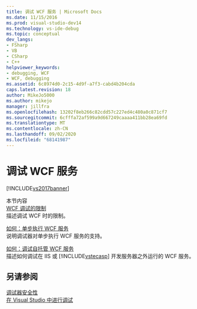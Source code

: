 ```yaml
---
title: 调试 WCF 服务 | Microsoft Docs
ms.date: 11/15/2016
ms.prod: visual-studio-dev14
ms.technology: vs-ide-debug
ms.topic: conceptual
dev_langs:
- FSharp
- VB
- CSharp
- C++
helpviewer_keywords:
- debugging, WCF
- WCF, debugging
ms.assetid: 6c8974d0-2c15-4d9f-a7f3-cabd4b204cda
caps.latest.revision: 18
author: MikeJo5000
ms.author: mikejo
manager: jillfra
ms.openlocfilehash: 13202f8eb266c82cdd57c227ed4c480a0c871cf7
ms.sourcegitcommit: 6cfffa72af599a9d667249caaaa411bb28ea69fd
ms.translationtype: MT
ms.contentlocale: zh-CN
ms.lasthandoff: 09/02/2020
ms.locfileid: "68141987"
---
```

# <a name="debugging-wcf-services"></a>调试 WCF 服务
[!INCLUDE[vs2017banner](../includes/vs2017banner.md)]

本节内容  
 [WCF 调试的限制](../debugger/limitations-on-wcf-debugging.md)  
 描述调试 WCF 时的限制。  
  
 [如何：单步执行 WCF 服务](../debugger/how-to-step-into-wcf-services.md)  
 说明调试器对单步执行 WCF 服务的支持。  
  
 [如何：调试自托管 WCF 服务](../debugger/how-to-debug-a-self-hosted-wcf-service.md)  
 描述如何调试在 IIS 或 [!INCLUDE[vstecasp](../includes/vstecasp-md.md)] 开发服务器之外运行的 WCF 服务。  
  
## <a name="see-also"></a>另请参阅  
 [调试器安全性](../debugger/debugger-security.md)   
 [在 Visual Studio 中进行调试](../debugger/debugging-in-visual-studio.md)
